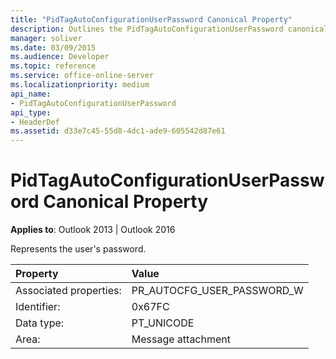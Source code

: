 ```yaml
---
title: "PidTagAutoConfigurationUserPassword Canonical Property"
description: Outlines the PidTagAutoConfigurationUserPassword canonical property, which represents the user's password.
manager: soliver
ms.date: 03/09/2015
ms.audience: Developer
ms.topic: reference
ms.service: office-online-server
ms.localizationpriority: medium
api_name:
- PidTagAutoConfigurationUserPassword
api_type:
- HeaderDef
ms.assetid: d33e7c45-55d8-4dc1-ade9-605542d87e61
---
```


# PidTagAutoConfigurationUserPassword Canonical Property

  
  
**Applies to**: Outlook 2013 | Outlook 2016 
  
Represents the user's password.
  
|Property|Value|
|:-----|:-----|
|Associated properties:  <br/> |PR_AUTOCFG_USER_PASSWORD_W  <br/> |
|Identifier:  <br/> |0x67FC  <br/> |
|Data type:  <br/> |PT_UNICODE  <br/> |
|Area:  <br/> |Message attachment  <br/> |
   

